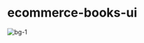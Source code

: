 # ecommerce-books-ui

![bg-1](https://user-images.githubusercontent.com/54685136/153889354-98e97dc4-4b43-44d8-a396-79afe5ab7641.png)
